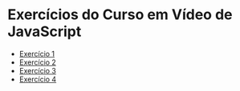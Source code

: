 # Exercícios do Curso em Vídeo de JavaScript

- [Exercício 1](/exercicios/javascript/ex1_js.md)
- [Exercício 2](/exercicios/javascript/ex2_js.md)
- [Exercício 3](/exercicios/javascript/ex3_js.md)
- [Exercício 4](/exercicios/javascript/ex4_js.md)